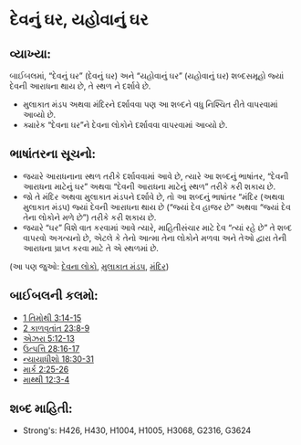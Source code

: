 # દેવનું ઘર, યહોવાનું ઘર 

## વ્યાખ્યા: 

બાઈબલમાં, “દેવનું ઘર” (દેવનું ઘર) અને “યહોવાનું ઘર” (યહોવાનું ઘર) શબ્દસમૂહો જ્યાં દેવની આરાધના થાય છે, તે સ્થળ ને દર્શાવે છે.

* મુલાકાત મંડપ અથવા મંદિરને દર્શાવવા પણ આ શબ્દને વધુ નિશ્ચિત રીતે વાપરવામાં આવ્યો છે.
* ક્યારેક “દેવના ઘર”ને દેવના લોકોને દર્શાવવા વાપરવામાં આવ્યો છે.

## ભાષાંતરના સૂચનો: 

* જયારે આરાધનાના સ્થળ તરીકે દર્શાવવામાં આવે છે, ત્યારે આ શબ્દનું ભાષાંતર, “દેવની આરાધના માટેનું ઘર” અથવા “દેવની આરાધના માટેનું સ્થળ” તરીકે કરી શકાય છે.
* જો તે મંદિર અથવા મુલાકાત મંડપને દર્શાવે છે, તો આ શબ્દનું ભાષાંતર “મંદિર (અથવા મુલાકાત મંડપ) જ્યાં દેવની આરાધના થાય છે (“જ્યાં દેવ હાજર છે” અથવા “જ્યાં દેવ તેના લોકોને મળે છે”) તરીકે કરી શકાય છે.
* જયારે “ઘર” વિશે વાત કરવામાં આવે ત્યારે, માહિતીસંચાર માટે દેવ “ત્યાં રહે છે” તે શબ્દ વાપરવો અગત્યનો છે, એટલે કે તેનો આત્મા તેના લોકોને મળવા અને તેઓ દ્વારા તેની આરાધના પ્રાપ્ત કરવા માટે તે એ સ્થળમાં છે.

(આ પણ જુઓ: [દેવના લોકો](../kt/peopleofgod.md), [મુલાકાત મંડપ](../kt/tabernacle.md), [મંદિર](../kt/temple.md))

## બાઈબલની કલમો: 

* [1 તિમોથી 3:14-15](rc://gu/tn/help/1ti/03/14)
* [2 કાળવૃતાંત 23:8-9](rc://gu/tn/help/2ch/23/08)
* [એઝરા 5:12-13](rc://gu/tn/help/ezr/05/12)
* [ઉત્પત્તિ 28:16-17](rc://gu/tn/help/gen/28/16)
* [ન્યાયાધીશો 18:30-31](rc://gu/tn/help/jdg/18/30)
* [માર્ક 2:25-26](rc://gu/tn/help/mrk/02/25)
* [માથ્થી 12:3-4](rc://gu/tn/help/mat/12/03)

## શબ્દ માહિતી: 

* Strong's: H426, H430, H1004, H1005, H3068, G2316, G3624
